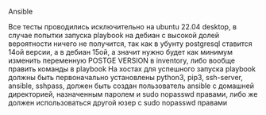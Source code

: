 Ansible

Все тесты проводились исключительно на ubuntu 22.04 desktop, в случае попытки запуска playbook на дебиан с высокой долей вероятности ничего не получится, так как в убунту postgresql ставится 14ой версии, а в дебиан 15ой, а значит нужно будет как минимум изменить переменную POSTGE VERSION в inventory, либо вообще править команды в playbook
На хостах для успешного запуска playbook должны быть первоначально установлены python3, pip3, ssh-server, ansible, sshpass, должен быть создан пользователь ansible с домашней директорией, назначенным паролем и sudo nopasswd правами, либо же должен использоваться другой юзер с sudo nopasswd правами
